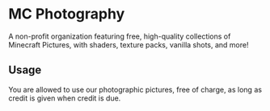 # MC Photography

A non-profit organization featuring free, high-quality collections of Minecraft Pictures, with shaders, texture packs, vanilla shots, and more!

## Usage

You are allowed to use our photographic pictures, free of charge, as long as credit is given when credit is due. 
